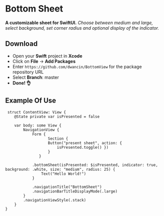 # Bottom Sheet
**A customizable sheet for SwiftUI.** 
*Choose between medium and large, select background, set corner radius and optional display of the indicator.*

## Download
- Open your **Swift** project in **Xcode**
- Click on **File** -> **Add Packages**
- Enter `https://github.com/dwancin/BottomView` for the package repository URL
- Select **Branch**: master
- **Done! 👌**




## Example Of Use
```` 
 struct ContentView: View {
    @State private var isPresented = false
    
    var body: some View {
        NavigationView {
            Form {
                   Section {
                   Button("present sheet", action: {
                       isPresented.toggle() })
                   }
               }
            
            .bottomSheet(isPresented: $isPresented, indicator: true, background: .white, size: "medium", radius: 25) {
                Text("Hello World!")
            }
        
            .navigationTitle("BottomSheet")
            .navigationBarTitleDisplayMode(.large)
        }
        .navigationViewStyle(.stack)
    }
}
```` 
